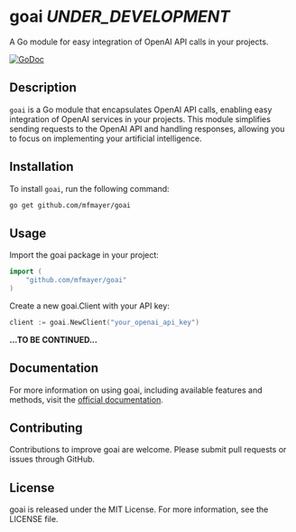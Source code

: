 # goai *UNDER_DEVELOPMENT*

A Go module for easy integration of OpenAI API calls in your projects.

[![GoDoc](https://pkg.go.dev/badge/github.com/mfmayer/goai)](https://pkg.go.dev/github.com/mfmayer/goai)


## Description

`goai` is a Go module that encapsulates OpenAI API calls, enabling easy integration of OpenAI services in your projects. This module simplifies sending requests to the OpenAI API and handling responses, allowing you to focus on implementing your artificial intelligence.

## Installation

To install `goai`, run the following command:

```sh
go get github.com/mfmayer/goai
```

## Usage

Import the goai package in your project:

```go
import (
    "github.com/mfmayer/goai"
)
```

Create a new goai.Client with your API key:

```go
client := goai.NewClient("your_openai_api_key")
```

**...TO BE CONTINUED...**

## Documentation

For more information on using goai, including available features and methods, visit the [official documentation](https://pkg.go.dev/github.com/your_username/goai).

## Contributing

Contributions to improve goai are welcome. Please submit pull requests or issues through GitHub.

## License

goai is released under the MIT License. For more information, see the LICENSE file.

